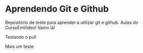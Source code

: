 # Aprendendo Git e Github

 Repositório de teste para aprender a utilizar git e github. Aulas do CursoEmVideo! Vamo lá! 
 
 Testando o pull

Mais um teste
